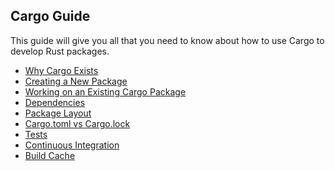 ## Cargo Guide

This guide will give you all that you need to know about how to use Cargo to
develop Rust packages.

* [Why Cargo Exists](why-cargo-exists.md)
* [Creating a New Package](creating-a-new-project.md)
* [Working on an Existing Cargo Package](working-on-an-existing-project.md)
* [Dependencies](dependencies.md)
* [Package Layout](project-layout.md)
* [Cargo.toml vs Cargo.lock](cargo-toml-vs-cargo-lock.md)
* [Tests](tests.md)
* [Continuous Integration](continuous-integration.md)
* [Build Cache](build-cache.md)
